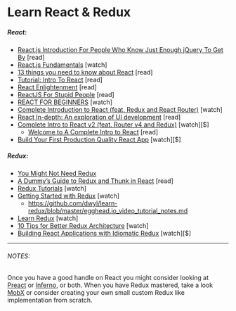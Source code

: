 # Learn React & Redux

##### React:

* [React.js Introduction For People Who Know Just Enough jQuery To Get By](http://chibicode.com/react-js-introduction-for-people-who-know-just-enough-jquery-to-get-by/) [read]
* [React.js Fundamentals](https://online.reacttraining.com/courses/enrolled/reactjsfundamentals) [watch]
* [13 things you need to know about React](http://aimforsimplicity.com/post/13-things-you-need-to-know-about-react/) [read]
* [Tutorial: Intro To React](https://facebook.github.io/react/tutorial/tutorial.html) [read]
* [React Enlightenment](https://www.reactenlightenment.com/) [read]
* [ReactJS For Stupid People](http://blog.andrewray.me/reactjs-for-stupid-people/) [read]
* [REACT FOR BEGINNERS](https://reactforbeginners.com/) [watch]
* [Complete Introduction to React (feat. Redux and React Router)](https://frontendmasters.com/courses/react-intro/) [watch]
* [React In-depth: An exploration of UI development](https://www.gitbook.com/book/developmentarc/react-indepth/details) [read]
* [Complete Intro to React v2 (feat. Router v4 and Redux)](https://frontendmasters.com/courses/complete-intro-react/) [watch][$]
  * [Welcome to A Complete Intro to React](https://btholt.github.io/complete-intro-to-react/all.html) [read]
* [Build Your First Production Quality React App](https://egghead.io/courses/build-your-first-production-quality-react-app) [watch][$]

##### Redux:

* [You Might Not Need Redux](https://medium.com/@dan_abramov/you-might-not-need-redux-be46360cf367#.eaeglfaed)
* [A Dummy’s Guide to Redux and Thunk in React](https://medium.com/@stowball/a-dummys-guide-to-redux-and-thunk-in-react-d8904a7005d3#.mudzrmx8p) [read]
* [Redux Tutorials](https://www.youtube.com/playlist?list=PLoYCgNOIyGADILc3iUJzygCqC8Tt3bRXt) [watch]
* [Getting Started with Redux](https://egghead.io/courses/getting-started-with-redux) [watch]
  * https://github.com/dwyl/learn-redux/blob/master/egghead.io_video_tutorial_notes.md
* [Learn Redux](https://learnredux.com/) [watch]
* [10 Tips for Better Redux Architecture](https://medium.com/javascript-scene/10-tips-for-better-redux-architecture-69250425af44#.9s67j3efq) [watch]
* [Building React Applications with Idiomatic Redux](https://egghead.io/courses/building-react-applications-with-idiomatic-redux) [watch][$]

***

###### NOTES:

Once you have a good handle on React you might consider looking at [Preact](https://preactjs.com/) or [Inferno](https://infernojs.org/), or both. When you have Redux mastered, take a look [MobX](https://mobx.js.org/) or consider creating your own small custom Redux like implementation from scratch.





























